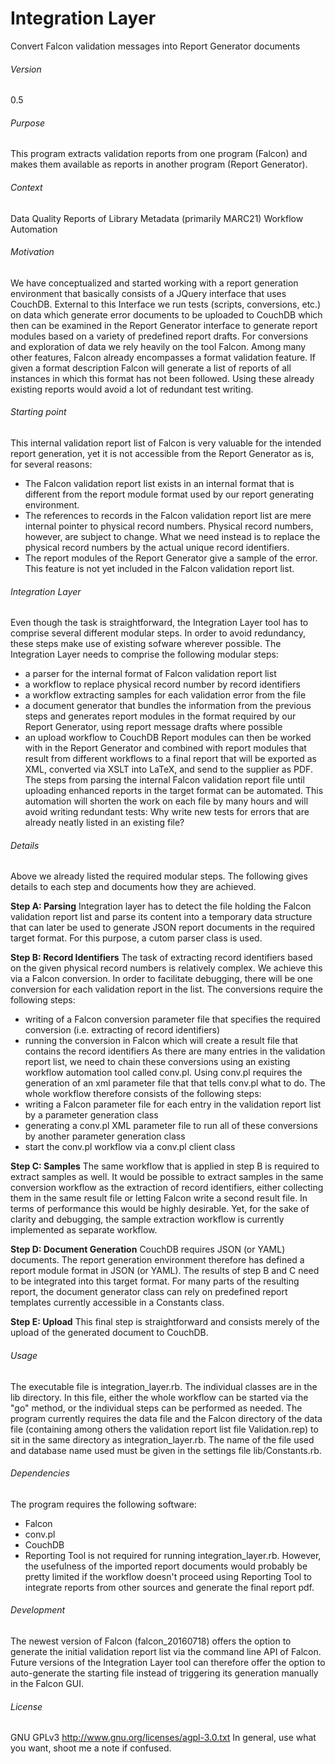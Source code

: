# Integration Layer
Convert Falcon validation messages into Report Generator documents

###### Version
0.5

###### Purpose
This program extracts validation reports from one program (Falcon) and makes them available as reports in another program (Report Generator). 

###### Context
Data Quality Reports of Library Metadata (primarily MARC21)
Workflow Automation

###### Motivation
We have conceptualized and started working with a report generation environment that basically consists of a JQuery interface that uses CouchDB. External to this Interface we run tests (scripts, conversions, etc.) on data which generate error documents to be uploaded to CouchDB which then can be examined in the Report Generator interface to generate report modules based on a variety of predefined report drafts. 
For conversions and exploration of data we rely heavily on the tool Falcon. Among many other features, Falcon already encompasses a format validation feature. If given a format description Falcon will generate a list of reports of all instances in which this format has not been followed. Using these already existing reports would avoid a lot of redundant test writing. 

###### Starting point
This internal validation report list of Falcon is very valuable for the intended report generation, yet it is not accessible from the Report Generator as is, for several reasons:
- The Falcon validation report list exists in an internal format that is different from the report module format used by our report generating environment. 
- The references to records in the Falcon validation report list are mere internal pointer to physical record numbers. Physical record numbers, however, are subject to change. What we need instead is to replace the physical record numbers by the actual unique record identifiers. 
- The report modules of the Report Generator give a sample of the error. This feature is not yet included in the Falcon validation report list. 

###### Integration Layer
Even though the task is straightforward, the Integration Layer tool has to comprise several different modular steps. In order to avoid redundancy, these steps make use of existing sofware wherever possible. 
The Integration Layer needs to comprise the following modular steps:
- a parser for the internal format of Falcon validation report list
- a workflow to replace physical record number by record identifiers
- a workflow extracting samples for each validation error from the file
- a document generator that bundles the information from the previous steps and generates report modules in the format required by our Report Generator, using report message drafts where possible
- an upload workflow to CouchDB
Report modules can then be worked with in the Report Generator and combined with report modules that result from different workflows to a final report that will be exported as XML, converted via XSLT into LaTeX, and send to the supplier as PDF. 
The steps from parsing the internal Falcon validation report file until uploading enhanced reports in the target format can be automated. This automation will shorten the work on each file by many hours and will avoid writing redundant tests: Why write new tests for errors that are already neatly listed in an existing file?

###### Details
Above we already listed the required modular steps. The following gives details to each step and documents how they are achieved. 

**Step A: Parsing** 
Integration layer has to detect the file holding the Falcon validation report list and parse its content into a temporary data structure that can later be used to generate JSON report documents in the required target format. 
For this purpose, a cutom parser class is used. 

**Step B: Record Identifiers** 
The task of extracting record identifiers based on the given physical record numbers is relatively complex. We achieve this via a Falcon conversion. In order to facilitate debugging, there will be one conversion for each validation report in the list. 
The conversions require the following steps: 
- writing of a Falcon conversion parameter file that specifies the required conversion (i.e. extracting of record identifiers)
- running the conversion in Falcon which will create a result file that contains the record identifiers
As there are many entries in the validation report list, we need to chain these conversions using an existing workflow automation tool called conv.pl. Using conv.pl requires the generation of an xml parameter file that that tells conv.pl what to do. The whole workflow therefore consists of the following steps:
- writing a Falcon parameter file for each entry in the validation report list by a parameter generation class
- generating a conv.pl XML parameter file to run all of these conversions by another parameter generation class
- start the conv.pl workflow via a conv.pl client class

**Step C: Samples** 
The same workflow that is applied in step B is required to extract samples as well. It would be possible to extract samples in the same conversion workflow as the extraction of record identifiers, either collecting them in the same result file or letting Falcon write a second result file. In terms of performance this would be highly desirable. Yet, for the sake of clarity and debugging, the sample extraction workflow is currently implemented as separate workflow. 

**Step D: Document Generation** 
CouchDB requires JSON (or YAML) documents. The report generation environment therefore has defined a report module format in JSON (or YAML). The results of step B and C need to be integrated into this target format. 
For many parts of the resulting report, the document generator class can rely on predefined report templates currently accessible in a Constants class. 

**Step E: Upload** 
This final step is straightforward and consists merely of the upload of the generated document to CouchDB. 

###### Usage
The executable file is integration_layer.rb. The individual classes are in the lib directory. 
In this file, either the whole workflow can be started via the "go" method, or the individual steps can be performed as needed. 
The program currently requires the data file and the Falcon directory of the data file (containing among others the validation report list file Validation.rep) to sit in the same directory as integration_layer.rb. 
The name of the file used and database name used must be given in the settings file lib/Constants.rb.

###### Dependencies
The program requires the following software:
- Falcon 
- conv.pl
- CouchDB
- Reporting Tool is not required for running integration_layer.rb. However, the usefulness of the imported report documents would probably be pretty limited if the workflow doesn't proceed using Reporting Tool to integrate reports from other sources and generate the final report pdf. 

###### Development
The newest version of Falcon (falcon_20160718) offers the option to generate the initial validation report list via the command line API of Falcon. Future versions of the Integration Layer tool can therefore offer the option to auto-generate the starting file instead of triggering its generation manually in the Falcon GUI. 

###### License
GNU GPLv3 http://www.gnu.org/licenses/agpl-3.0.txt
In general, use what you want, shoot me a note if confused. 
